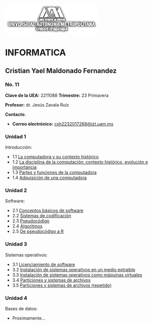 <img src="Imagenes/UAMI2.png" alt="UAM Iztapalapa" width="60%"/>

# INFORMATICA
## Cristian Yael Maldonado Fernandez
### No. 11

**Clave de la UEA:** 2211088
**Trimestre:** 23 Primavera

**Profesor:** dr. Jesús Zavala Ruiz

**Contacto**:
- **Correo electrónico:** [csh2232017268@izt.uam.mx](mailto:csh2232017268@izt.uam.mx)

### Unidad 1
Introducción:
- 1.1 [La computadora y su contexto histórico](Practica1.md)
- 1.2 [La disciplina de la computación: contexto histórico, evolución e importancia](Practica2.md)
- 1.3 [Partes y funciones de la computadora](Practica3.md)
- 1.4 [Adquisición de una computadora](Practica4.md)

### Unidad 2
Software:
- 2.1 [Conceptos básicos de software](Practica5.md)
- 2.2 [Sistemas de codificación](Practica6.md)
- 2.3 [Pseudocódigo](Practica7.md)
- 2.4 [Algoritmos](Practica8.md)
- 2.5 [De pseudocódigo a R](Practica9.md)

### Unidad 3
Sistemas operativos:
- 3.1 [Licenciamiento de software](Practica10.md)
- 3.2 [Instalación de sistemas operativos en un medio extraible](Practica11.md)
- 3.3 [Instalación de sistemas operativos como máquinas virtuales](Practica12.md)
- 3.4 [Particiones y sistemas de archivos](Practica13.md)
- 3.5 [Particiones y sistemas de archivos (repetido)](Practica14.md)

### Unidad 4
Bases de datos:
- Proximamente...
